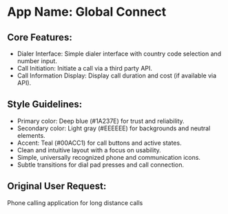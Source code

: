 # **App Name**: Global Connect

## Core Features:

- Dialer Interface: Simple dialer interface with country code selection and number input.
- Call Initiation: Initiate a call via a third party API.
- Call Information Display: Display call duration and cost (if available via API).

## Style Guidelines:

- Primary color: Deep blue (#1A237E) for trust and reliability.
- Secondary color: Light gray (#EEEEEE) for backgrounds and neutral elements.
- Accent: Teal (#00ACC1) for call buttons and active states.
- Clean and intuitive layout with a focus on usability.
- Simple, universally recognized phone and communication icons.
- Subtle transitions for dial pad presses and call connection.

## Original User Request:
Phone calling application for long distance calls
  